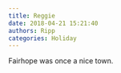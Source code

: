 ```yaml
---
title: Reggie
date: 2018-04-21 15:21:40
authors: Ripp
categories: Holiday
---
```


 Fairhope was once a nice town.